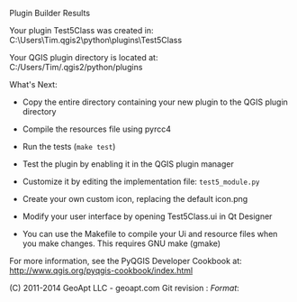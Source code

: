 Plugin Builder Results

Your plugin Test5Class was created in:
    C:\Users\Tim\.qgis2\python\plugins\Test5Class

Your QGIS plugin directory is located at:
    C:/Users/Tim/.qgis2/python/plugins

What's Next:

  * Copy the entire directory containing your new plugin to the QGIS plugin
    directory

  * Compile the resources file using pyrcc4

  * Run the tests (``make test``)

  * Test the plugin by enabling it in the QGIS plugin manager

  * Customize it by editing the implementation file: ``test5_module.py``

  * Create your own custom icon, replacing the default icon.png

  * Modify your user interface by opening Test5Class.ui in Qt Designer

  * You can use the Makefile to compile your Ui and resource files when
    you make changes. This requires GNU make (gmake)

For more information, see the PyQGIS Developer Cookbook at:
http://www.qgis.org/pyqgis-cookbook/index.html

(C) 2011-2014 GeoApt LLC - geoapt.com
Git revision : $Format:%H$
